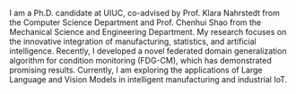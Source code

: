I am a Ph.D. candidate at UIUC, co-advised by Prof. Klara Nahrstedt from the Computer Science Department and Prof. Chenhui Shao from the Mechanical Science and Engineering Department. My research focuses on the innovative integration of manufacturing, statistics, and artificial intelligence. Recently, I developed a novel federated domain generalization algorithm for condition monitoring (FDG-CM), which has demonstrated promising results. Currently, I am exploring the applications of Large Language and Vision Models in intelligent manufacturing and industrial IoT.


